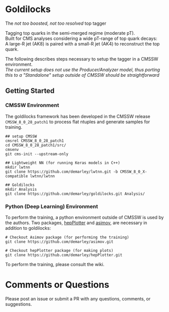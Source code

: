 # Goldilocks
The _not too boosted, not too resolved_ top tagger

Tagging top quarks in the semi-merged regime (moderate pT).  
Built for CMS analyses considering a wide pT-range of top quark decays:  
A large-R jet (AK8) is paired with a small-R jet (AK4) to reconstruct the top quark.

The following describes steps necessary to setup the tagger in a CMSSW environment.  
_The current setup does not use the Producer/Analyzer model, thus porting this to a "Standalone" setup outside of CMSSW should be straightforward_

## Getting Started

### CMSSW Environment
The goldilocks framework has been developed in the CMSSW release `CMSSW_8_0_28_patch1` to process flat ntuples and generate samples for training.

```
## setup CMSSW
cmsrel CMSSW_8_0_28_patch1
cd CMSSW_8_0_28_patch1/src/
cmsenv
git cms-init --upstream-only

## Lightweight NN (for running Keras models in C++)
mkdir lwtnn
git clone https://github.com/demarley/lwtnn.git -b CMSSW_8_0_X-compatible lwtnn/lwtnn

## Goldilocks
mkdir Analysis
git clone https://github.com/demarley/goldilocks.git Analysis/
```

### Python (Deep Learning) Environment

To perform the training, a python environment outside of CMSSW is used by the authors.
Two packages, 
[hepPlotter](https://github.com/demarley/hepPlotter) and [asimov](https://github.com/demarley/asimov), 
are necessary in addition to goldilocks:

```
# Checkout Asimov package (for performing the training)
git clone https://github.com/demarley/asimov.git

# Checkout hepPlotter package (for making plots)
git clone https://github.com/demarley/hepPlotter.git
```

To perform the training, please consult the wiki.


# Comments or Questions
Please post an issue or submit a PR with any questions, comments, or suggestions.
